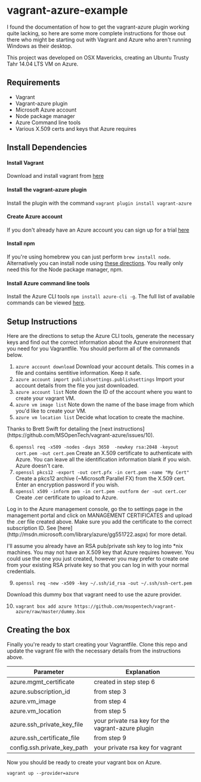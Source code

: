 vagrant-azure-example
=====================

I found the documentation of how to get the vagrant-azure plugin working quite lacking, so here are some more complete instructions for those out there who might be starting out with Vagrant and Azure who aren't running Windows as their desktop.

This project was developed on OSX Mavericks, creating an Ubuntu Trusty Tahr 14.04 LTS VM on Azure.

Requirements
------------
* Vagrant
* Vagrant-azure plugin
* Microsoft Azure account 
* Node package manager
* Azure Command line tools
* Various X.509 certs and keys that Azure requires

Install Dependencies
-------------------
#### Install Vagrant
Download and install vagrant from [here](http://www.vagrantup.com/downloads.html)
#### Install the vagrant-azure plugin
Install the plugin with the command `vagrant plugin install vagrant-azure`
#### Create Azure account
If you don't already have an Azure account you can sign up for a trial [here](http://azure.microsoft.com/)
#### Install npm
If you're using homebrew you can just perform `brew install node`. Alternatively you can install node using [these directions](http://coolestguidesontheplanet.com/installing-node-js-osx-10-9-mavericks/). You really only need this for the Node package manager, npm.
#### Install Azure command line tools
Install the Azure CLI tools `npm install azure-cli -g`. The full list of available commands can be viewed [here](http://azure.microsoft.com/en-us/documentation/articles/command-line-tools/).

Setup Instructions
-------------------
Here are the directions to setup the Azure CLI tools, generate the necessary keys and find out the correct information about the Azure environment that you need for you Vagrantfile. You should perform all of the commands below.
<ol>
<li><code>azure account download</code> Download your account details. This comes in a file and contains sentitive information. Keep it safe.</li>
<li><code>azure account import publishsettings.publishsettings</code> Import your account details from the file you just downloaded.</li>
<li><code>azure account list</code> Note down the ID of the account where you want to create your vagrant VM.</li>
<li><code>azure vm image list</code> Note down the name of the base image from which you'd like to create your VM.</li> 
<li><code>azure vm location list</code> Decide what location to create the machine. </li>
</ol>
Thanks to Brett Swift for detailing the [next instructions](https://github.com/MSOpenTech/vagrant-azure/issues/10). 
<ol start="6">
<li><code>openssl req -x509 -nodes -days 3650  -newkey rsa:2048 -keyout cert.pem -out cert.pem</code> Create an X.509 certificate to authenticate with Azure. You can leave all the identification information blank if you wish. Azure doesn't care.</li>
<li><code>openssl pkcs12 -export -out cert.pfx -in cert.pem -name "My Cert"</code> Create a pkcs12 archive (~Microsoft Parallel FX) from the X.509 cert. Enter an encryption password if you wish.</li>
<li><code>openssl x509 -inform pem -in cert.pem -outform der -out cert.cer</code> Create .cer certificate to upload to Azure.</li>
</ol>
Log in to the Azure management console, go the to settings page in the management portal and click on MANAGEMENT CERTIFICATES and upload the .cer file created above. Make sure you add the certificate to the correct subscription ID. See [here](http://msdn.microsoft.com/library/azure/gg551722.aspx) for more detail.

I'll assume you already have an RSA pub/private ssh key to log into *nix machines. You may not have an X.509 key that Azure requires however. You could use the one you just created, however you may prefer to create one from your existing RSA private key so that you can log in with your normal credentials.
<ol start="9">
<li><code>openssl req -new -x509 -key ~/.ssh/id_rsa -out ~/.ssh/ssh-cert.pem</code></li>
</ol>

Download this dummy box that vagrant need to use the azure provider.
<ol start="10">
<li><code>vagrant box add azure https://github.com/msopentech/vagrant-azure/raw/master/dummy.box</code></li>
</ol>

Creating the box
-------------------
Finally you're ready to start creating your Vagrantfile. Clone this repo and update the vagrant file with the necessary details from the instructions above.

| Parameter | Explanation |
|------------------------|------------------------|
| azure.mgmt_certificate | created in step step 6 |
| azure.subscription_id | from step 3 |
| azure.vm_image | from step 4 |
| azure.vm_location | from step 5 |
| azure.ssh_private_key_file | your private rsa key for the vagrant-azure plugin |
| azure.ssh_certificate_file | from step 9 |
| config.ssh.private_key_path | your private rsa key for vagrant |

Now you should be ready to create your vagrant box on Azure.

`vagrant up --provider=azure`
